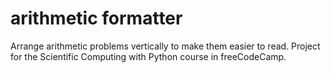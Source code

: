 # arithmetic formatter
Arrange arithmetic problems vertically to make them easier to read. Project for the Scientific Computing with Python course in freeCodeCamp.

